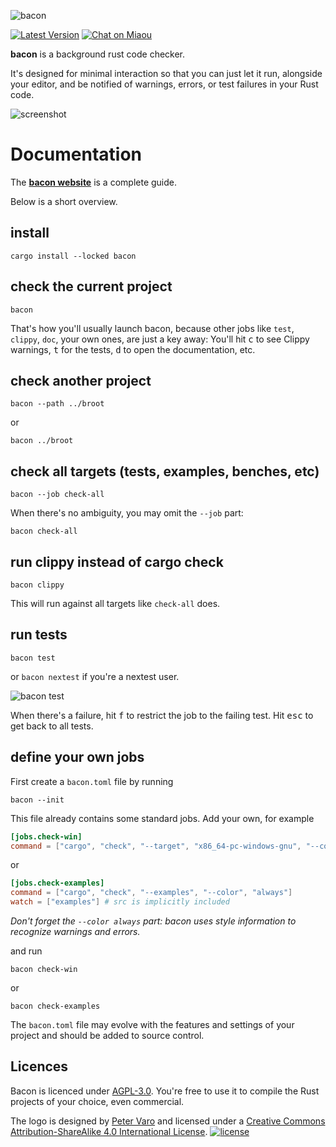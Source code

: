 ![bacon][logo]

[logo]: img/logo-text.png?raw=true "bacon"

[![Latest Version][s1]][l1] [![Chat on Miaou][s2]][l2]

[s1]: https://img.shields.io/crates/v/bacon.svg
[l1]: https://crates.io/crates/bacon

[s2]: https://miaou.dystroy.org/static/shields/room.svg
[l2]: https://miaou.dystroy.org/3768?rust


**bacon** is a background rust code checker.

It's designed for minimal interaction so that you can just let it run, alongside your editor, and be notified of warnings, errors, or test failures in your Rust code.

![screenshot](doc/screenshot.png)

# Documentation

The **[bacon website](https://dystroy.org/bacon)** is a complete guide.

Below is a short overview.

## install

    cargo install --locked bacon

## check the current project

    bacon

That's how you'll usually launch bacon, because other jobs like `test`, `clippy`, `doc`, your own ones, are just a key away: You'll hit <kbd>c</kbd> to see Clippy warnings, <kbd>t</kbd> for the tests, <kbd>d</kbd> to open the documentation, etc.


## check another project

    bacon --path ../broot

or

    bacon ../broot

## check all targets (tests, examples, benches, etc)

    bacon --job check-all

When there's no ambiguity, you may omit the `--job` part:

    bacon check-all

## run clippy instead of cargo check

    bacon clippy

This will run against all targets like `check-all` does.

## run tests

    bacon test

or `bacon nextest` if you're a nextest user.

![bacon test](doc/test.png)


When there's a failure, hit <kbd>f</kbd> to restrict the job to the failing test.
Hit <kbd>esc</kbd> to get back to all tests.

## define your own jobs

First create a `bacon.toml` file by running

    bacon --init

This file already contains some standard jobs. Add your own, for example

```toml
[jobs.check-win]
command = ["cargo", "check", "--target", "x86_64-pc-windows-gnu", "--color", "always"]
```

or

```toml
[jobs.check-examples]
command = ["cargo", "check", "--examples", "--color", "always"]
watch = ["examples"] # src is implicitly included
```

*Don't forget the `--color always` part: bacon uses style information to recognize warnings and errors.*

and run

    bacon check-win

or

    bacon check-examples

The `bacon.toml` file may evolve with the features and settings of your project and should be added to source control.


## Licences

Bacon is licenced under [AGPL-3.0](https://www.gnu.org/licenses/agpl-3.0.en.html).
You're free to use it to compile the Rust projects of your choice, even commercial.

The logo is designed by [Peter Varo][pv] and licensed under a
[Creative Commons Attribution-ShareAlike 4.0 International License][cc-lic].
[![license][cc-img]][cc-lic]

[pv]: https://petervaro.com
[cc-lic]: https://creativecommons.org/licenses/by-sa/4.0
[cc-img]: https://i.creativecommons.org/l/by-sa/4.0/80x15.png
